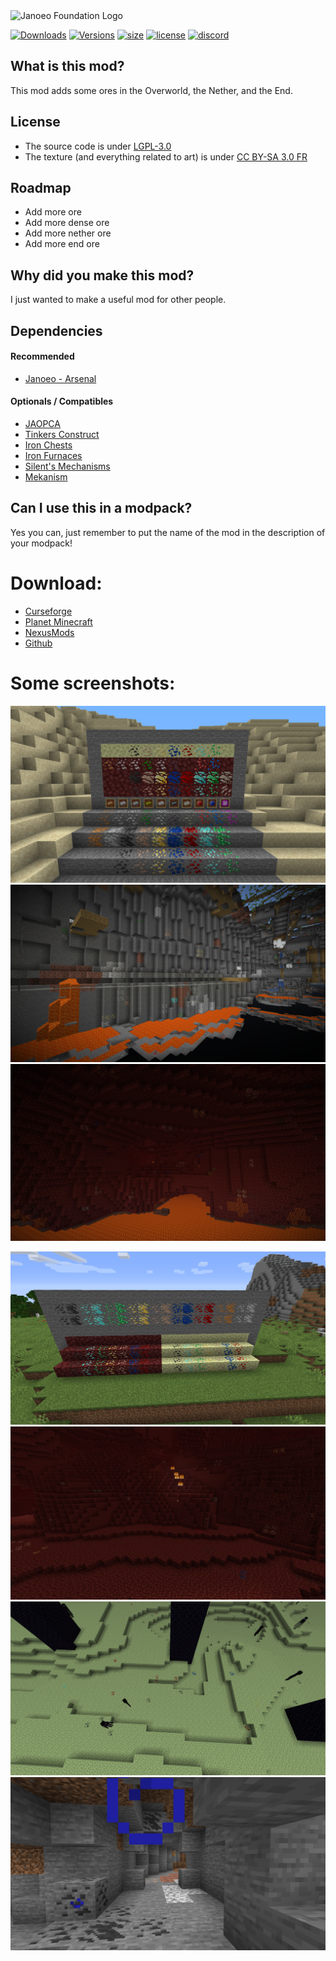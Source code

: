 <img src="https://raw.githubusercontent.com/Janoeo/Texture/master/logo/Janoeo%20-%20Fondation%20-%20V6%20-%20Banner.png" alt="Janoeo Foundation Logo" style="display: block;margin-left: auto;margin-right: auto;" />

[![Downloads](http://cf.way2muchnoise.eu/full_janoeo_downloads.svg)](https://www.curseforge.com/minecraft/mc-mods/janoeo)
[![Versions](http://cf.way2muchnoise.eu/versions/janoeo.svg)](https://www.curseforge.com/minecraft/mc-mods/janoeo/files)
[![size](https://img.shields.io/github/repo-size/AlasDiablo/JANOEO)](https://github.com/AlasDiablo/JANOEO)
[![license](https://img.shields.io/github/license/AlasDiablo/JANOEO)](https://github.com/AlasDiablo/JANOEO/blob/master/LICENSE)
[![discord](https://img.shields.io/discord/630863620842061877)](https://discord.gg/KkzqnzA)

## What is this mod?

This mod adds some ores in the Overworld, the Nether, and the End.

## License

- The source code is under [LGPL-3.0](https://www.gnu.org/licenses/lgpl-3.0.en.html)
- The texture (and everything related to art) is under [CC BY-SA 3.0 FR](https://creativecommons.org/licenses/by-sa/3.0/fr/deed.en)

## Roadmap

- Add more ore
- Add more dense ore
- Add more nether ore
- Add more end ore

## Why did you make this mod?

I just wanted to make a useful mod for other people.

## Dependencies

#### Recommended

+ [Janoeo - Arsenal](https://www.curseforge.com/minecraft/mc-mods/janoeo-arsenal)

#### Optionals / Compatibles

+ [JAOPCA](https://www.curseforge.com/minecraft/mc-mods/jaopca)
+ [Tinkers Construct](https://www.curseforge.com/minecraft/mc-mods/tinkers-construct)
+ [Iron Chests](https://www.curseforge.com/minecraft/mc-mods/iron-chests)
+ [Iron Furnaces](https://www.curseforge.com/minecraft/mc-mods/iron-furnaces)
+ [Silent's Mechanisms](https://www.curseforge.com/minecraft/mc-mods/silents-mechanisms)
+ [Mekanism](https://www.curseforge.com/minecraft/mc-mods/mekanism)

## Can I use this in a modpack?

Yes you can, just remember to put the name of the mod in the description of your modpack!

# Download:

- [Curseforge](https://www.curseforge.com/minecraft/mc-mods/janoeo)
- [Planet Minecraft](https://www.planetminecraft.com/mod/janoeo-just-another-nether-overworld-end-ores/)
- [NexusMods](https://www.nexusmods.com/minecraft/mods/121/)
- [Github](https://github.com/Janoeo/Foundation/releases)

# Some screenshots:
![img1](https://raw.githubusercontent.com/AlasDiablo/JANOEO/1.15/textures/desc/2020-05-01_20.31.59.png)
![img2](https://raw.githubusercontent.com/AlasDiablo/JANOEO/1.15/textures/desc/2020-05-01_20.33.00.png)
![img3](https://raw.githubusercontent.com/AlasDiablo/JANOEO/1.15/textures/desc/2020-05-01_20.34.28.png)


![img1-old](https://raw.githubusercontent.com/AlasDiablo/JANOEO/master/textures/desc/2019-08-29_10.11.02.png)
![img2-old](https://raw.githubusercontent.com/AlasDiablo/JANOEO/master/textures/desc/2019-08-22_15.30.17.png)
![img3-old](https://raw.githubusercontent.com/AlasDiablo/JANOEO/master/textures/desc/2019-08-29_10.17.12.png)
![img4-old](https://raw.githubusercontent.com/AlasDiablo/JANOEO/master/textures/desc/2019-08-29_10.13.38.png)
